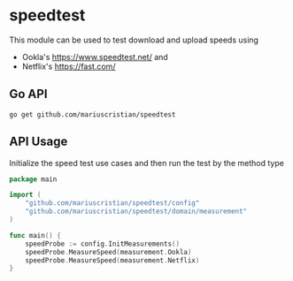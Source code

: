 # speedtest
This module can be used to test download and upload speeds using
- Ookla's https://www.speedtest.net/ and
- Netflix's https://fast.com/

## Go API

```
go get github.com/mariuscristian/speedtest
```

## API Usage

Initialize the speed test use cases and then run the test by the method type

```go
package main

import (
	"github.com/mariuscristian/speedtest/config"
	"github.com/mariuscristian/speedtest/domain/measurement"
)

func main() {
	speedProbe := config.InitMeasurements()
	speedProbe.MeasureSpeed(measurement.Ookla)
	speedProbe.MeasureSpeed(measurement.Netflix)
}
```

